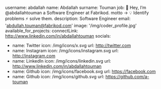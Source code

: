 username: abdallah
name: Abdallah
surname: Touman
job: 👋 Hey, I’m @abdallahtouman a Software Engineer at Fabrikod. motto -> 💡 Identify problems ⚡ solve them.
description: Software Engineer
email: 'abdullah.touman@fabrikod.com'
image: '/img/coder_profile.jpg'
available_for_projects: 
connectLink: http://www.linkedin.com/in/abdallahtouman
socials:
  - name: Twitter
    icon: /img/icons/x.svg
    url: http://twitter.com
  - name: Instagram
    icon: /img/icons/instagram.svg
    url: http://instagram.com
  - name: LinkedIn
    icon: /img/icons/linkedin.svg
    url: http://www.linkedin.com/in/abdallahtouman
  - name: Github
    icon: /img/icons/facebook.svg
    url: https://facebook.com
  - name: Github
    icon: /img/icons/github.svg
    url: https://github.com/a-touman
